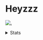 # Heyzzz  

[![.](https://skillicons.dev/icons?i=js,java)](https://skillicons.dev)  

<details>
<summary>Stats</summary
<!--START_SECTION:waka-->

```txt
Other         2 hrs           █████████▒░░░░░░░░░░░░░░░   37.53 %
CSS           1 hr 7 mins     █████▒░░░░░░░░░░░░░░░░░░░   21.05 %
TypeScript    49 mins         ███▓░░░░░░░░░░░░░░░░░░░░░   15.25 %
JavaScript    34 mins         ██▓░░░░░░░░░░░░░░░░░░░░░░   10.71 %
INI           25 mins         ██░░░░░░░░░░░░░░░░░░░░░░░   07.83 %
```

<!--END_SECTION:waka-->
</details>

